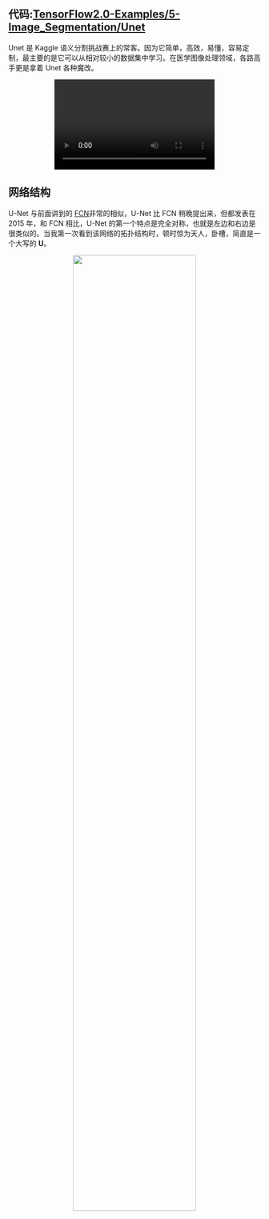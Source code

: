 ## 代码:[TensorFlow2.0-Examples/5-Image_Segmentation/Unet](https://github.com/YunYang1994/TensorFlow2.0-Examples/tree/master/5-Image_Segmentation/Unet)

Unet 是 Kaggle 语义分割挑战赛上的常客。因为它简单，高效，易懂，容易定制，最主要的是它可以从相对较小的数据集中学习。在医学图像处理领域，各路高手更是拿着 Unet 各种魔改。

<p align="center">
<video src="https://lmb.informatik.uni-freiburg.de/people/ronneber/u-net/u-net-teaser.mp4" width="320" height="180"
controls="controls"></video>
    </a>
</p>

## 网络结构

U-Net 与前面讲到的 [FCN](https://github.com/YunYang1994/ai-notebooks/blob/master/FCN.md)非常的相似，U-Net 比 FCN 稍晚提出来，但都发表在 2015 年，和 FCN 相比，U-Net 的第一个特点是完全对称，也就是左边和右边是很类似的。当我第一次看到该网络的拓扑结构时，顿时惊为天人，卧槽，简直是一个大写的 **U**。

<p align="center">
    <img width="70%" src="https://user-images.githubusercontent.com/30433053/67412409-cdc9f900-f5f1-11e9-918a-d92355e35395.png" style="max-width:70%;">
    </a>
</p>










